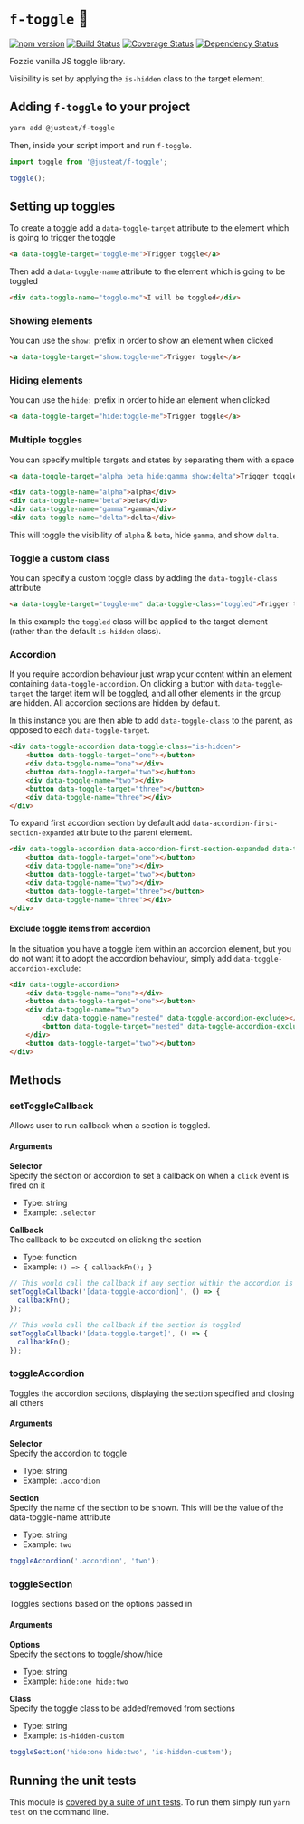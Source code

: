 # `f-toggle` :bear:

[![npm version](https://badge.fury.io/js/%40justeat%2Ff-toggle.svg)](https://badge.fury.io/js/%40justeat%2Ff-toggle)
[![Build Status](https://travis-ci.org/justeat/f-toggle.svg)](https://travis-ci.org/justeat/f-toggle)
[![Coverage Status](https://coveralls.io/repos/github/justeat/f-toggle/badge.svg)](https://coveralls.io/github/justeat/f-toggle)
[![Dependency Status](https://gemnasium.com/badges/github.com/justeat/f-toggle.svg)](https://gemnasium.com/github.com/justeat/f-toggle)

Fozzie vanilla JS toggle library.

Visibility is set by applying the `is-hidden` class to the target element.

## Adding `f-toggle` to your project

```bash
yarn add @justeat/f-toggle
```

Then, inside your script import and run `f-toggle`.

```js
import toggle from '@justeat/f-toggle';

toggle();
```

## Setting up toggles

To create a toggle add a `data-toggle-target` attribute to the element which is going to trigger the toggle

```html
<a data-toggle-target="toggle-me">Trigger toggle</a>
```

Then add a `data-toggle-name` attribute to the element which is going to be toggled

```html
<div data-toggle-name="toggle-me">I will be toggled</div>
```

### Showing elements

You can use the `show:` prefix in order to show an element when clicked

```html
<a data-toggle-target="show:toggle-me">Trigger toggle</a>
```

### Hiding elements

You can use the `hide:` prefix in order to hide an element when clicked

```html
<a data-toggle-target="hide:toggle-me">Trigger toggle</a>
```

### Multiple toggles

You can specify multiple targets and states by separating them with a space

```html
<a data-toggle-target="alpha beta hide:gamma show:delta">Trigger toggle</a>

<div data-toggle-name="alpha">alpha</div>
<div data-toggle-name="beta">beta</div>
<div data-toggle-name="gamma">gamma</div>
<div data-toggle-name="delta">delta</div>
```

This will toggle the visibility of `alpha` & `beta`, hide `gamma`, and show `delta`.

### Toggle a custom class

You can specify a custom toggle class by adding the `data-toggle-class` attribute

```html
<a data-toggle-target="toggle-me" data-toggle-class="toggled">Trigger toggle</a>
```

In this example the `toggled` class will be applied to the target element (rather than the default `is-hidden` class).

### Accordion

If you require accordion behaviour just wrap your content within an element containing `data-toggle-accordion`. 
On clicking a button with `data-toggle-target` the target item will be toggled, and all other elements in the group 
are hidden. All accordion sections are hidden by default.

In this instance you are then able to add `data-toggle-class` to the parent, as opposed to each `data-toggle-target`.

```html
<div data-toggle-accordion data-toggle-class="is-hidden">
    <button data-toggle-target="one"></button>
    <div data-toggle-name="one"></div>
    <button data-toggle-target="two"></button>
    <div data-toggle-name="two"></div>
    <button data-toggle-target="three"></button>
    <div data-toggle-name="three"></div>
</div>
```

To expand first accordion section by default add `data-accordion-first-section-expanded` attribute to the parent element.

```html
<div data-toggle-accordion data-accordion-first-section-expanded data-toggle-class="is-hidden">
    <button data-toggle-target="one"></button>
    <div data-toggle-name="one"></div>
    <button data-toggle-target="two"></button>
    <div data-toggle-name="two"></div>
    <button data-toggle-target="three"></button>
    <div data-toggle-name="three"></div>
</div>
```

#### Exclude toggle items from accordion

In the situation you have a toggle item within an accordion element, but you do not want it to adopt the accordion 
behaviour, simply add `data-toggle-accordion-exclude`:

```html
<div data-toggle-accordion>
    <div data-toggle-name="one"></div>
    <button data-toggle-target="one"></button>
    <div data-toggle-name="two">
        <div data-toggle-name="nested" data-toggle-accordion-exclude></div>
        <button data-toggle-target="nested" data-toggle-accordion-exclude></button>
    </div>
    <button data-toggle-target="two"></button>
</div>
```

## Methods

### setToggleCallback

Allows user to run callback when a section is toggled.

#### Arguments
**Selector**  
Specify the section or accordion to set a callback on when a `click` event is fired on it

* Type: string  
* Example: `.selector`

**Callback**  
The callback to be executed on clicking the section

* Type: function  
* Example: `() => {
    callbackFn();
}`

```javascript
// This would call the callback if any section within the accordion is toggled
setToggleCallback('[data-toggle-accordion]', () => {
  callbackFn();
});

// This would call the callback if the section is toggled
setToggleCallback('[data-toggle-target]', () => {
  callbackFn();
});
```

### toggleAccordion

Toggles the accordion sections, displaying the section specified and closing all others

#### Arguments
**Selector**  
Specify the accordion to toggle

* Type: string  
* Example: `.accordion`

**Section**  
Specify the name of the section to be shown. This will be the value of the data-toggle-name attribute

* Type: string  
* Example: `two`

```javascript
toggleAccordion('.accordion', 'two');
````

### toggleSection

Toggles sections based on the options passed in

#### Arguments
**Options**  
Specify the sections to toggle/show/hide

* Type: string  
* Example: `hide:one hide:two`

**Class**  
Specify the toggle class to be added/removed from sections

* Type: string  
* Example: `is-hidden-custom`

```javascript
toggleSection('hide:one hide:two', 'is-hidden-custom');
````

## Running the unit tests

This module is [covered by a suite of unit tests](test). To run them simply run `yarn test` on the command line.
